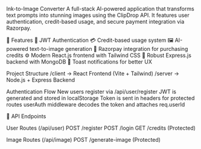 Ink-to-Image Converter
A full-stack AI-powered application that transforms text prompts into stunning images using the ClipDrop API. It features user authentication, credit-based usage, and secure payment integration via Razorpay.

🚀 Features
🔐 JWT Authentication
💳 Credit-based usage system
🖼️ AI-powered text-to-image generation
🛒 Razorpay integration for purchasing credits
⚙️ Modern React.js frontend with Tailwind CSS
🔧 Robust Express.js backend with MongoDB
🔔 Toast notifications for better UX

Project Structure
/client         → React Frontend (Vite + Tailwind)
/server         → Node.js + Express Backend

Authentication Flow
New users register via /api/user/register
JWT is generated and stored in localStorage
Token is sent in headers for protected routes
userAuth middleware decodes the token and attaches req.userId

🧾 API Endpoints

User Routes (/api/user)
POST /register
POST /login
GET /credits (Protected)

Image Routes (/api/image)
POST /generate-image (Protected)

